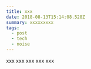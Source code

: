 ```yaml
---
title: xxx
date: 2018-08-13T15:14:08.528Z
summary: xxxxxxxxx
tags:
  - post
  - tech
  - noise
---
```

xxx xxx xxx xxx xxx
